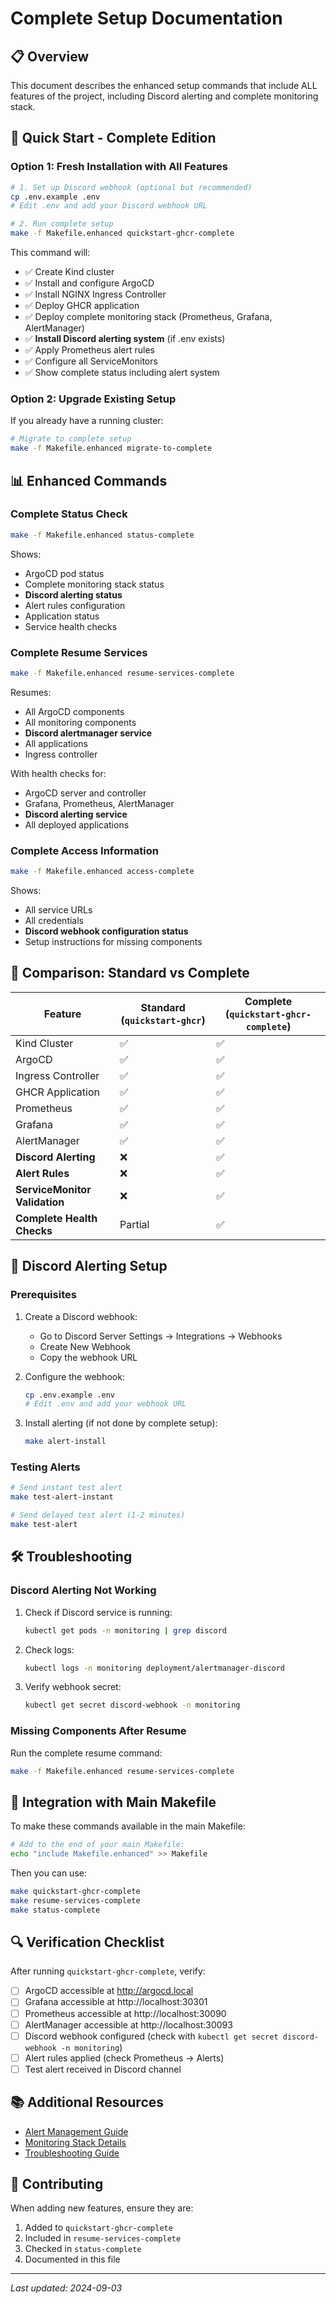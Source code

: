 # Complete Setup Documentation

## 📋 Overview

This document describes the enhanced setup commands that include ALL features of the project, including Discord alerting and complete monitoring stack.

## 🚀 Quick Start - Complete Edition

### Option 1: Fresh Installation with All Features

```bash
# 1. Set up Discord webhook (optional but recommended)
cp .env.example .env
# Edit .env and add your Discord webhook URL

# 2. Run complete setup
make -f Makefile.enhanced quickstart-ghcr-complete
```

This command will:
- ✅ Create Kind cluster
- ✅ Install and configure ArgoCD
- ✅ Install NGINX Ingress Controller
- ✅ Deploy GHCR application
- ✅ Deploy complete monitoring stack (Prometheus, Grafana, AlertManager)
- ✅ **Install Discord alerting system** (if .env exists)
- ✅ Apply Prometheus alert rules
- ✅ Configure all ServiceMonitors
- ✅ Show complete status including alert system

### Option 2: Upgrade Existing Setup

If you already have a running cluster:

```bash
# Migrate to complete setup
make -f Makefile.enhanced migrate-to-complete
```

## 📊 Enhanced Commands

### Complete Status Check

```bash
make -f Makefile.enhanced status-complete
```

Shows:
- ArgoCD pod status
- Complete monitoring stack status
- **Discord alerting status**
- Alert rules configuration
- Application status
- Service health checks

### Complete Resume Services

```bash
make -f Makefile.enhanced resume-services-complete
```

Resumes:
- All ArgoCD components
- All monitoring components
- **Discord alertmanager service**
- All applications
- Ingress controller

With health checks for:
- ArgoCD server and controller
- Grafana, Prometheus, AlertManager
- **Discord alerting service**
- All deployed applications

### Complete Access Information

```bash
make -f Makefile.enhanced access-complete
```

Shows:
- All service URLs
- All credentials
- **Discord webhook configuration status**
- Setup instructions for missing components

## 🔄 Comparison: Standard vs Complete

| Feature | Standard (`quickstart-ghcr`) | Complete (`quickstart-ghcr-complete`) |
|---------|------------------------------|---------------------------------------|
| Kind Cluster | ✅ | ✅ |
| ArgoCD | ✅ | ✅ |
| Ingress Controller | ✅ | ✅ |
| GHCR Application | ✅ | ✅ |
| Prometheus | ✅ | ✅ |
| Grafana | ✅ | ✅ |
| AlertManager | ✅ | ✅ |
| **Discord Alerting** | ❌ | ✅ |
| **Alert Rules** | ❌ | ✅ |
| **ServiceMonitor Validation** | ❌ | ✅ |
| **Complete Health Checks** | Partial | ✅ |

## 🔔 Discord Alerting Setup

### Prerequisites

1. Create a Discord webhook:
   - Go to Discord Server Settings → Integrations → Webhooks
   - Create New Webhook
   - Copy the webhook URL

2. Configure the webhook:
   ```bash
   cp .env.example .env
   # Edit .env and add your webhook URL
   ```

3. Install alerting (if not done by complete setup):
   ```bash
   make alert-install
   ```

### Testing Alerts

```bash
# Send instant test alert
make test-alert-instant

# Send delayed test alert (1-2 minutes)
make test-alert
```

## 🛠️ Troubleshooting

### Discord Alerting Not Working

1. Check if Discord service is running:
   ```bash
   kubectl get pods -n monitoring | grep discord
   ```

2. Check logs:
   ```bash
   kubectl logs -n monitoring deployment/alertmanager-discord
   ```

3. Verify webhook secret:
   ```bash
   kubectl get secret discord-webhook -n monitoring
   ```

### Missing Components After Resume

Run the complete resume command:
```bash
make -f Makefile.enhanced resume-services-complete
```

## 📝 Integration with Main Makefile

To make these commands available in the main Makefile:

```bash
# Add to the end of your main Makefile:
echo "include Makefile.enhanced" >> Makefile
```

Then you can use:
```bash
make quickstart-ghcr-complete
make resume-services-complete
make status-complete
```

## 🔍 Verification Checklist

After running `quickstart-ghcr-complete`, verify:

- [ ] ArgoCD accessible at http://argocd.local
- [ ] Grafana accessible at http://localhost:30301
- [ ] Prometheus accessible at http://localhost:30090
- [ ] AlertManager accessible at http://localhost:30093
- [ ] Discord webhook configured (check with `kubectl get secret discord-webhook -n monitoring`)
- [ ] Alert rules applied (check Prometheus → Alerts)
- [ ] Test alert received in Discord channel

## 📚 Additional Resources

- [Alert Management Guide](./docs/alert-management.md)
- [Monitoring Stack Details](./docs/monitoring.md)
- [Troubleshooting Guide](./docs/troubleshooting.md)

## 🤝 Contributing

When adding new features, ensure they are:
1. Added to `quickstart-ghcr-complete`
2. Included in `resume-services-complete`
3. Checked in `status-complete`
4. Documented in this file

---

*Last updated: 2024-09-03*